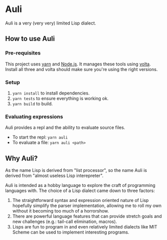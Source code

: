 # Auli

Auli is a very (very very) limited Lisp dialect.

## How to use Auli

### Pre-requisites

This project uses [yarn](https://classic.yarnpkg.com/lang/en/) and [Node.js](https://nodejs.org/en/).
It manages these tools using [volta](https://volta.sh/).
Install all three and volta should make sure you're using the right versions.

### Setup

1. `yarn install` to install dependencies.
2. `yarn tests` to ensure everything is working ok.
3. `yarn build` to build.

### Evaluating expressions

Auli provides a repl and the ability to evaluate source files.

- To start the repl: `yarn auli`
- To evaluate a file: `yarn auli <path>`

## Why Auli?

As the name Lisp is derived from "list processor", so the name Auli is derived from "almost useless Lisp interepreter".

Auli is intended as a hobby language to explore the craft of programming languages with. The choice of a Lisp dialect came down to three factors:

1. The straightforward syntax and expression oriented nature of Lisp hopefully simplify the parser implementation, allowing me to roll my own without it becoming too much of a horrorshow.
2. There are powerful language features that can provide stretch goals and new challenges (e.g.: tail-call elimination, macros).
3. Lisps are fun to program in and even relatively limited dialects like MIT Scheme can be used to implement interesting programs.
